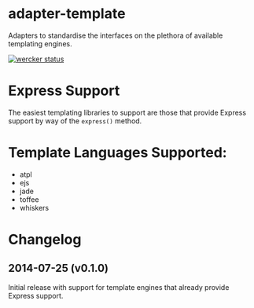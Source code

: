 adapter-template
================

Adapters to standardise the interfaces on the plethora of available templating engines.

[![wercker status](https://app.wercker.com/status/b56d4ba83550c79c90a82f510dc523df/m/master "wercker status")](https://app.wercker.com/project/bykey/b56d4ba83550c79c90a82f510dc523df)

# Express Support

The easiest templating libraries to support are those that provide Express support by way of the `express()` method.

# Template Languages Supported:

* atpl
* ejs
* jade
* toffee
* whiskers

# Changelog

## 2014-07-25 (v0.1.0)
Initial release with support for template engines that already provide Express support.
